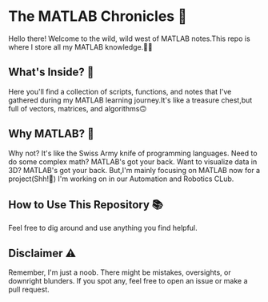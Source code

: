 # The MATLAB Chronicles 🚀

Hello there! Welcome to the wild, wild west of MATLAB notes.This repo is where I store all my MATLAB knowledge.🧙‍♂️

## What's Inside? 🎁

Here you'll find a collection of scripts, functions, and notes that I've gathered during my MATLAB learning journey.It's like a treasure chest,but full of vectors, matrices, and algorithms🙃

## Why MATLAB? 🤔

Why not? It's like the Swiss Army knife of programming languages. Need to do some complex math? MATLAB's got your back. Want to visualize data in 3D? MATLAB's got your back.
But,I'm mainly focusing on MATLAB now for a project(Shh!🤨) I'm working on in our Automation and Robotics CLub.

## How to Use This Repository 📚

Feel free to dig around and use anything you find helpful.

## Disclaimer ⚠️

Remember, I'm just a noob. There might be mistakes, oversights, or downright blunders. If you spot any, feel free to open an issue or make a pull request.

